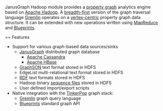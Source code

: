 JanusGraph Hadoop module provides a [property graph](https://github.com/tinkerpop/blueprints/wiki/Property-Graph-Model) analytics engine based on [Apache Hadoop](http://hadoop.apache.org/). A [breadth-first](http://en.wikipedia.org/wiki/Breadth-first_search) version of the graph traversal language [Gremlin](http://gremlin.tinkerpop.com) operates on a [vertex-centric](http://en.wikipedia.org/wiki/Adjacency_list) property graph data structure. It can be extended with new operations written using [MapReduce](http://hadoop.apache.org/mapreduce/) and [Blueprints](http://blueprints.tinkerpop.com).

== Features

* Support for various graph-based data sources/sinks
  * [JanusGraph](http://janusgraph.org) distributed graph database
    * [Apache Cassandra](http://cassandra.apache.org/)
    * [Apache HBase](http://hbase.apache.org/)
  * [GraphSON](https://github.com/tinkerpop/blueprints/wiki/GraphSON-Reader-and-Writer-Library) text format stored in HDFS
  *  EdgeList multi-relational text format stored in HDFS
    * [RDF](http://www.w3.org/RDF/) text formats stored in HDFS
  * Hadoop binary [sequence files](http://wiki.apache.org/hadoop/SequenceFile) stored in HDFS
  * User defined import/export scripts
* Native integration with the [TinkerPop](http://www.tinkerpop.com) graph stack:
  * [Gremlin](http://gremlin.tinkerpop.com) graph query language
  * [Blueprints](http://blueprints.tinkerpop.com) standard graph API
